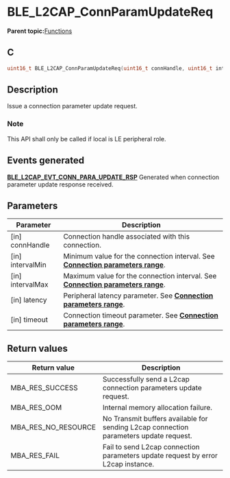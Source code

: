 # BLE\_L2CAP\_ConnParamUpdateReq

**Parent topic:**[Functions](GUID-69398391-77B0-42FC-BD75-DA6ACFD647FD.md)

## C

```c
uint16_t BLE_L2CAP_ConnParamUpdateReq(uint16_t connHandle, uint16_t intervalMin, uint16_t intervalMax, uint16_t latency, uint16_t timeout);
```

## Description

Issue a connection parameter update request.

### Note

This API shall only be called if local is LE peripheral role.

## Events generated

**[BLE\_L2CAP\_EVT\_CONN\_PARA\_UPDATE\_RSP](GUID-08754DED-539F-4A79-819A-92C50CC7F476.md)** Generated when connection parameter update response received.

## Parameters

|Parameter|Description|
|---------|-----------|
|\[in\] connHandle|Connection handle associated with this connection.|
|\[in\] intervalMin|Minimum value for the connection interval. See **[Connection parameters range](GUID-5ABC0266-6BD2-424C-B8AB-3024AE2E9771.md)**.|
|\[in\] intervalMax|Maximum value for the connection interval. See **[Connection parameters range](GUID-5ABC0266-6BD2-424C-B8AB-3024AE2E9771.md)**.|
|\[in\] latency|Peripheral latency parameter. See **[Connection parameters range](GUID-5ABC0266-6BD2-424C-B8AB-3024AE2E9771.md)**.|
|\[in\] timeout|Connection timeout parameter. See **[Connection parameters range](GUID-5ABC0266-6BD2-424C-B8AB-3024AE2E9771.md)**.|

## Return values

|Return value|Description|
|------------|-----------|
|MBA\_RES\_SUCCESS|Successfully send a L2cap connection parameters update request.|
|MBA\_RES\_OOM|Internal memory allocation failure.|
|MBA\_RES\_NO\_RESOURCE|No Transmit buffers available for sending L2cap connection parameters update request.|
|MBA\_RES\_FAIL|Fail to send L2cap connection parameters update request by error L2cap instance.|

